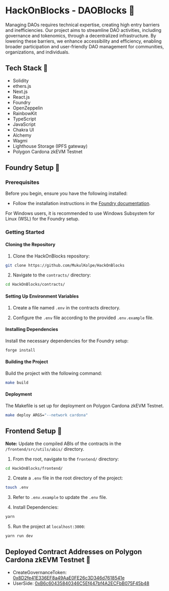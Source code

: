 # HackOnBlocks - DAOBlocks 🚀

Managing DAOs requires technical expertise, creating high entry barriers and inefficiencies. Our project aims to streamline DAO activities, including governance and tokenomics, through a decentralized infrastructure. By lowering these barriers, we enhance accessibility and efficiency, enabling broader participation and user-friendly DAO management for communities, organizations, and individuals.

## Tech Stack 🧰

- Solidity
- ethers.js
- Next.js
- React.js
- Foundry
- OpenZeppelin
- RainbowKit
- TypeScript
- JavaScript
- Chakra UI
- Alchemy
- Wagmi
- Lighthouse Storage (IPFS gateway)
- Polygon Cardona zkEVM Testnet

## Foundry Setup 🚧

### Prerequisites

Before you begin, ensure you have the following installed:

- Follow the installation instructions in the [Foundry documentation](https://book.getfoundry.sh/).

For Windows users, it is recommended to use Windows Subsystem for Linux (WSL) for the Foundry setup.

### Getting Started

#### Cloning the Repository

1. Clone the HackOnBlocks repository:

```bash
git clone https://github.com/MukulKolpe/HackOnBlocks
```

2. Navigate to the `contracts/` directory:

```bash
cd HackOnBlocks/contracts/
```

#### Setting Up Environment Variables

1. Create a file named `.env` in the contracts directory.

2. Configure the `.env` file according to the provided `.env.example` file.

#### Installing Dependencies

Install the necessary dependencies for the Foundry setup:

```bash
forge install
```

#### Building the Project

Build the project with the following command:

```bash
make build
```

#### Deployment

The Makefile is set up for deployment on Polygon Cardona zkEVM Testnet.

```bash
make deploy ARGS="--network cardona"
```

## Frontend Setup 🚧

**Note:** Update the compiled ABIs of the contracts in the `/frontend/src/utils/abis/` directory.

1. From the root, navigate to the `frontend/` directory:

```bash
cd HackOnBlocks/frontend/
```

2. Create a `.env` file in the root directory of the project:

```bash
touch .env
```

3. Refer to `.env.example` to update the `.env` file.

4. Install Dependencies:

```bash
yarn
```

5. Run the project at `localhost:3000`:

```bash
yarn run dev
```

## Deployed Contract Addresses on Polygon Cardona zkEVM Testnet 📜

- CreateGovernanceToken: [0x8D2fe41E336EF8a49AaE0FE26c3D346d7618541e](https://cardona-zkevm.polygonscan.com/address/0x8D2fe41E336EF8a49AaE0FE26c3D346d7618541e)
- UserSide: [0xB6c60435840346C5Ef447bf4A2ECFbB075F45b48](https://cardona-zkevm.polygonscan.com/address/0xB6c60435840346C5Ef447bf4A2ECFbB075F45b48)
